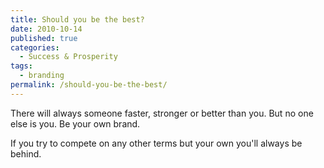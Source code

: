 ```yaml
---
title: Should you be the best?
date: 2010-10-14
published: true
categories:
  - Success & Prosperity
tags:
  - branding
permalink: /should-you-be-the-best/
---
```

There will always someone faster, stronger or better than you. But no one else is you. Be your own brand.

If you try to compete on any other terms but your own you'll always be behind.

